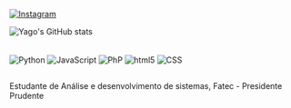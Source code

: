

[![Instagram](https://img.shields.io/badge/Instagram-E4405F?style=for-the-badge&logo=instagram&logoColor=white)](hhtps://instagram.com/yago_figueredo)

![Yago's GitHub stats](https://github-readme-stats.vercel.app/api?username=yagosf01&show_icons=true&theme=radical)

<div style="display: inline_block"><br/>
  <img align="center" alt="Python" src="https://img.shields.io/badge/Python-3776AB?style=for-the-badge&logo=python&logoColor=white" />

<img align="center" alt="JavaScript" src="https://img.shields.io/badge/JavaScript-F7DF1E?style=for-the-badge&logo=javascript&logoColor=black" />
  
<img align="center" alt="PhP" src="https://img.shields.io/badge/PHP-777BB4?style=for-the-badge&logo=php&logoColor=white" /> 

<img align="center" alt="html5" src="https://img.shields.io/badge/HTML5-E34F26?style=for-the-badge&logo=html5&logoColor=white" />

<img align="center" alt="CSS" src="https://img.shields.io/badge/CSS-239120?&style=for-the-badge&logo=css3&logoColor=white" /> 
 

</div>
</div>

##
Estudante de Análise e desenvolvimento de sistemas, Fatec - Presidente Prudente

